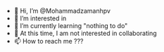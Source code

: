 - 👋 Hi, I’m @Mohammadzamanhpv
- 👀 I’m interested in </ALT3>
- 🌱 I’m currently learning "nothing to do"
- 💞️ At this time, I am not interested in collaborating 
- 📫 How to reach me ???

<!---
Mohammadzamanhpv/Mohammadzamanhpv is a ✨ special ✨ repository because its `README.md` (this file) appears on your GitHub profile.
You can click the Preview link to take a look at your changes.
--->
